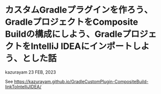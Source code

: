# カスタムGradleプラグインを作ろう、GradleプロジェクトをComposite Buildの構成にしよう、GradleプロジェクトをIntelliJ IDEAにインポートしよう、とした話

kazurayam
23 FEB, 2023

See https://kazurayam.github.io/GradleCustomPlugin-CompositeBuild-linkToIntelliJIDEA/

